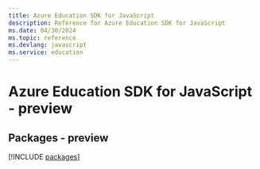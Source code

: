 ```yaml
---
title: Azure Education SDK for JavaScript
description: Reference for Azure Education SDK for JavaScript
ms.date: 04/30/2024
ms.topic: reference
ms.devlang: javascript
ms.service: education
---
```

# Azure Education SDK for JavaScript - preview
## Packages - preview
[!INCLUDE [packages](education-index.md)]
